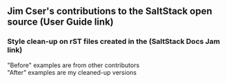 

## Jim Cser's contributions to the SaltStack open source (User Guide link)
### Style clean-up on rST files created in the (SaltStack Docs Jam link)
"Before" examples are from other contributors  
"After" examples are my cleaned-up versions

